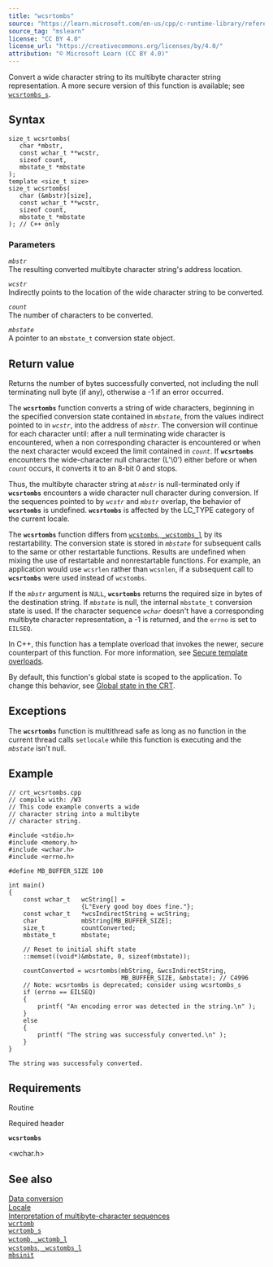 ```yaml
---
title: "wcsrtombs"
source: "https://learn.microsoft.com/en-us/cpp/c-runtime-library/reference/wcsrtombs?view=msvc-170"
source_tag: "mslearn"
license: "CC BY 4.0"
license_url: "https://creativecommons.org/licenses/by/4.0/"
attribution: "© Microsoft Learn (CC BY 4.0)"
---
```

Convert a wide character string to its multibyte character string representation. A more secure version of this function is available; see [`wcsrtombs_s`](https://learn.microsoft.com/en-us/cpp/c-runtime-library/reference/wcsrtombs-s?view=msvc-170).

## Syntax

```
size_t wcsrtombs(
   char *mbstr,
   const wchar_t **wcstr,
   sizeof count,
   mbstate_t *mbstate
);
template <size_t size>
size_t wcsrtombs(
   char (&mbstr)[size],
   const wchar_t **wcstr,
   sizeof count,
   mbstate_t *mbstate
); // C++ only
```

### Parameters

_`mbstr`_  
The resulting converted multibyte character string's address location.

_`wcstr`_  
Indirectly points to the location of the wide character string to be converted.

_`count`_  
The number of characters to be converted.

_`mbstate`_  
A pointer to an `mbstate_t` conversion state object.

## Return value

Returns the number of bytes successfully converted, not including the null terminating null byte (if any), otherwise a -1 if an error occurred.

The **`wcsrtombs`** function converts a string of wide characters, beginning in the specified conversion state contained in _`mbstate`_, from the values indirect pointed to in _`wcstr`_, into the address of _`mbstr`_. The conversion will continue for each character until: after a null terminating wide character is encountered, when a non corresponding character is encountered or when the next character would exceed the limit contained in _`count`_. If **`wcsrtombs`** encounters the wide-character null character (L'\\0') either before or when _`count`_ occurs, it converts it to an 8-bit 0 and stops.

Thus, the multibyte character string at _`mbstr`_ is null-terminated only if **`wcsrtombs`** encounters a wide character null character during conversion. If the sequences pointed to by _`wcstr`_ and _`mbstr`_ overlap, the behavior of **`wcsrtombs`** is undefined. **`wcsrtombs`** is affected by the LC\_TYPE category of the current locale.

The **`wcsrtombs`** function differs from [`wcstombs`, `_wcstombs_l`](https://learn.microsoft.com/en-us/cpp/c-runtime-library/reference/wcstombs-wcstombs-l?view=msvc-170) by its restartability. The conversion state is stored in _`mbstate`_ for subsequent calls to the same or other restartable functions. Results are undefined when mixing the use of restartable and nonrestartable functions. For example, an application would use `wcsrlen` rather than `wcsnlen`, if a subsequent call to **`wcsrtombs`** were used instead of `wcstombs`.

If the _`mbstr`_ argument is `NULL`, **`wcsrtombs`** returns the required size in bytes of the destination string. If _`mbstate`_ is null, the internal `mbstate_t` conversion state is used. If the character sequence _`wchar`_ doesn't have a corresponding multibyte character representation, a -1 is returned, and the `errno` is set to `EILSEQ`.

In C++, this function has a template overload that invokes the newer, secure counterpart of this function. For more information, see [Secure template overloads](https://learn.microsoft.com/en-us/cpp/c-runtime-library/secure-template-overloads?view=msvc-170).

By default, this function's global state is scoped to the application. To change this behavior, see [Global state in the CRT](https://learn.microsoft.com/en-us/cpp/c-runtime-library/global-state?view=msvc-170).

## Exceptions

The **`wcsrtombs`** function is multithread safe as long as no function in the current thread calls `setlocale` while this function is executing and the _`mbstate`_ isn't null.

## Example

```
// crt_wcsrtombs.cpp
// compile with: /W3
// This code example converts a wide
// character string into a multibyte
// character string.

#include <stdio.h>
#include <memory.h>
#include <wchar.h>
#include <errno.h>

#define MB_BUFFER_SIZE 100

int main()
{
    const wchar_t   wcString[] =
                    {L"Every good boy does fine."};
    const wchar_t   *wcsIndirectString = wcString;
    char            mbString[MB_BUFFER_SIZE];
    size_t          countConverted;
    mbstate_t       mbstate;

    // Reset to initial shift state
    ::memset((void*)&mbstate, 0, sizeof(mbstate));

    countConverted = wcsrtombs(mbString, &wcsIndirectString,
                               MB_BUFFER_SIZE, &mbstate); // C4996
    // Note: wcsrtombs is deprecated; consider using wcsrtombs_s
    if (errno == EILSEQ)
    {
        printf( "An encoding error was detected in the string.\n" );
    }
    else
    {
        printf( "The string was successfuly converted.\n" );
    }
}
```

```
The string was successfuly converted.
```

## Requirements

Routine

Required header

**`wcsrtombs`**

<wchar.h>

## See also

[Data conversion](https://learn.microsoft.com/en-us/cpp/c-runtime-library/data-conversion?view=msvc-170)  
[Locale](https://learn.microsoft.com/en-us/cpp/c-runtime-library/locale?view=msvc-170)  
[Interpretation of multibyte-character sequences](https://learn.microsoft.com/en-us/cpp/c-runtime-library/interpretation-of-multibyte-character-sequences?view=msvc-170)  
[`wcrtomb`](https://learn.microsoft.com/en-us/cpp/c-runtime-library/reference/wcrtomb?view=msvc-170)  
[`wcrtomb_s`](https://learn.microsoft.com/en-us/cpp/c-runtime-library/reference/wcrtomb-s?view=msvc-170)  
[`wctomb`, `_wctomb_l`](https://learn.microsoft.com/en-us/cpp/c-runtime-library/reference/wctomb-wctomb-l?view=msvc-170)  
[`wcstombs`, `_wcstombs_l`](https://learn.microsoft.com/en-us/cpp/c-runtime-library/reference/wcstombs-wcstombs-l?view=msvc-170)  
[`mbsinit`](https://learn.microsoft.com/en-us/cpp/c-runtime-library/reference/mbsinit?view=msvc-170)